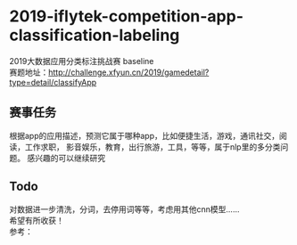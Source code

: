 # 2019-iflytek-competition-app-classification-labeling
2019大数据应用分类标注挑战赛 baseline  
赛题地址：http://challenge.xfyun.cn/2019/gamedetail?type=detail/classifyApp  

## 赛事任务  
根据app的应用描述，预测它属于哪种app，比如便捷生活，游戏，通讯社交，阅读，工作求职， 影音娱乐，教育，出行旅游，工具，等等，属于nlp里的多分类问题。 感兴趣的可以继续研究  

## Todo
对数据进一步清洗，分词，去停用词等等，考虑用其他cnn模型......  
希望有所收获！  
参考：  




